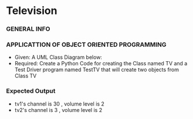 # Television

### GENERAL INFO
### APPLICATTION OF OBJECT ORIENTED PROGRAMMING
* Given: A UML Class Diagram below:
* Required: Create a Python Code for creating the Class named TV and a Test Driver program named TestTV that will create two objects from Class TV 

### Expected Output

* tv1's channel is 30 , volume level is 2
* tv2's channel is 3 , volume level is 2

